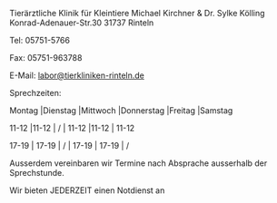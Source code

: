Tierärztliche Klinik für Kleintiere
Michael Kirchner & Dr. Sylke Kölling
Konrad-Adenauer-Str.30
31737 Rinteln

Tel: 05751-5766

Fax: 05751-963788

E-Mail: labor@tierkliniken-rinteln.de

Sprechzeiten:

Montag  |Dienstag  |Mittwoch  |Donnerstag  |Freitag |Samstag

11-12   |11-12     |    /     | 11-12      |11-12   | 11-12

17-19   | 17-19    | /        | 17-19      | 17-19  | /

Ausserdem vereinbaren wir Termine nach Absprache ausserhalb der Sprechstunde.

Wir bieten JEDERZEIT einen Notdienst an
